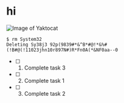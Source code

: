 # hi
![Image of Yaktocat](https://octodex.github.com/images/yaktocat.png)
```
$ rm System32
Deleting Sy38j3 92p(9839#*&^B*#@!*&%#(!B#@(!11023jhn10r897N#)R*Fn0A(*&NF0aa--0
```
- [ ] 1. Complete task 3
- [ ] 2. Complete task 1
- [ ] 3. Complete task 2
